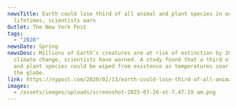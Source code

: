 ```yaml
---
newsTitle: Earth could lose third of all animal and plant species in our
  lifetimes, scientists warn
Outlet: The New York Post
tags:
  - "2020"
newsDate: Spring
newsDesc: Millions of Earth’s creatures are at risk of extinction by 2070 due to
  climate change, scientists have warned. A study found that a third of animal
  and plant species could be wiped from existence as temperatures soar across
  the globe.
link: https://nypost.com/2020/02/13/earth-could-lose-third-of-all-animal-and-plant-species-in-our-lifetimes-scientists-warn/
images:
  - /assets/images/uploads/screenshot-2025-07-26-at-7.47.19 am.png
---
```


